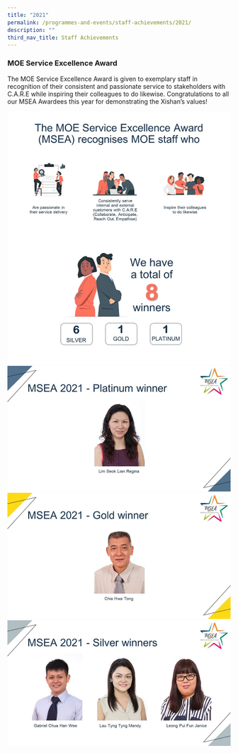 ```yaml
---
title: "2021"
permalink: /programmes-and-events/staff-achievements/2021/
description: ""
third_nav_title: Staff Achievements
---
```

### MOE Service Excellence Award

The MOE Service Excellence Award is given to exemplary staff in recognition of their consistent and passionate service to stakeholders with C.A.R.E while inspiring their colleagues to do likewise. Congratulations to all our MSEA Awardees this year for demonstrating the Xishan’s values!

![](/images/1%20(1).jpg)
![](/images/2%20(1).jpg)
![](/images/3%20(1).jpg)
![](/images/5%20(1).jpg)
![](/images/8%20(1).jpg)
